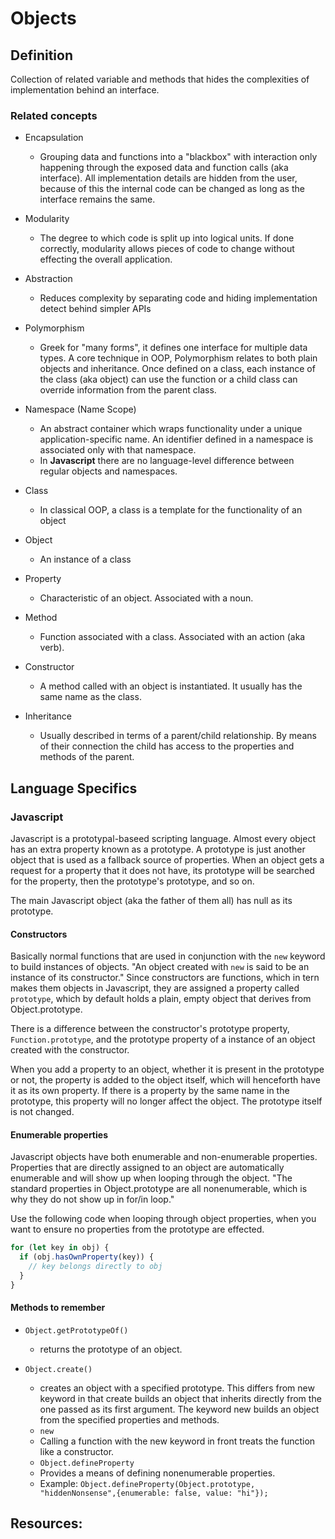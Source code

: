 # Objects

## Definition

Collection of related variable and methods that hides the complexities of implementation behind an interface.

### Related concepts

- Encapsulation

  - Grouping data and functions into a "blackbox" with interaction only happening through the exposed data and function calls (aka interface). All implementation details are hidden from the user, because of this the internal code can be changed as long as the interface remains the same.

- Modularity

  - The degree to which code is split up into logical units. If done correctly, modularity allows pieces of code to change without effecting the overall application.

- Abstraction

  - Reduces complexity by separating code and hiding implementation detect behind simpler APIs

- Polymorphism

  - Greek for "many forms", it defines one interface for multiple data types. A core technique in OOP, Polymorphism relates to both plain objects and inheritance. Once defined on a class, each instance of the class (aka object) can use the function or a child class can override information from the parent class.

- Namespace (Name Scope)

  - An abstract container which wraps functionality under a unique application-specific name. An identifier defined in a namespace is associated only with that namespace.
  - In **Javascript** there are no language-level difference between regular objects and namespaces.

- Class

  - In classical OOP, a class is a template for the functionality of an object

- Object

  - An instance of a class

- Property

  - Characteristic of an object. Associated with a noun.

- Method

  - Function associated with a class. Associated with an action (aka verb).

- Constructor

  - A method called with an object is instantiated. It usually has the same name as the class.

- Inheritance

  - Usually described in terms of a parent/child relationship. By means of their connection the child has access to the properties and methods of the parent.

## Language Specifics

### Javascript

Javascript is a prototypal-baseed scripting language. Almost every object has an extra property known as a prototype. A prototype is just another object that is used as a fallback source of properties. When an object gets a request for a property that it does not have, its prototype will be searched for the property, then the prototype's prototype, and so on.

The main Javascript object (aka the father of them all) has null as its prototype.

#### Constructors

Basically normal functions that are used in conjunction with the `new` keyword to build instances of objects. "An object created with `new` is said to be an instance of its constructor." Since constructors are functions, which in tern makes them objects in Javascript, they are assigned a property called `prototype`, which by default holds a plain, empty object that derives from Object.prototype.

There is a difference between the constructor's prototype property, `Function.prototype`, and the prototype property of a instance of an object created with the constructor.

When you add a property to an object, whether it is present in the prototype or not, the property is added to the object itself, which will henceforth have it as its own property. If there is a property by the same name in the prototype, this property will no longer affect the object. The prototype itself is not changed.

#### Enumerable properties

Javascript objects have both enumerable and non-enumerable properties. Properties that are directly assigned to an object are automatically enumerable and will show up when looping through the object. "The standard properties in Object.prototype are all nonenumerable, which is why they do not show up in for/in loop."

Use the following code when looping through object properties, when you want to ensure no properties from the prototype are effected.

```javascript
for (let key in obj) {
  if (obj.hasOwnProperty(key)) {
    // key belongs directly to obj
  }
}
```

#### Methods to remember

- `Object.getPrototypeOf()`

  - returns the prototype of an object.

- `Object.create()`

  - creates an object with a specified prototype. This differs from new keyword in that create builds an object that inherits directly from the one passed as its first argument. The keyword new builds an object from the specified properties and methods.
  - `new`
  - Calling a function with the new keyword in front treats the function like a constructor.
  - `Object.defineProperty`
  - Provides a means of defining nonenumerable properties.
  - Example: `Object.defineProperty(Object.prototype, "hiddenNonsense",{enumerable: false, value: "hi"});`

## Resources:
